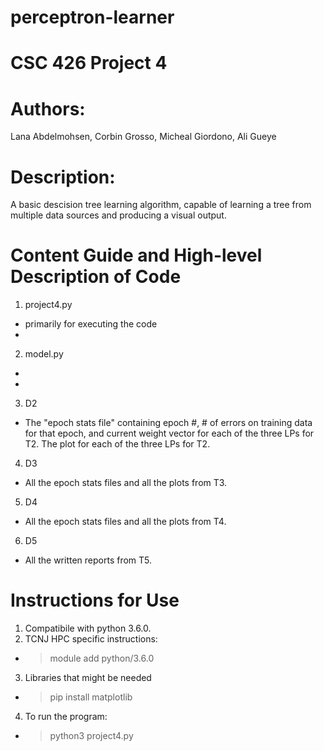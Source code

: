 # perceptron-learner
# CSC 426 Project 4
# Authors: 
 Lana Abdelmohsen, Corbin Grosso, Micheal Giordono, Ali Gueye
# Description: 
A basic descision tree learning algorithm, capable of learning a tree from multiple data sources and producing a visual output.
# Content Guide and High-level Description of Code
1. project4.py 
- primarily for executing the code
- 
2. model.py 
- 
- 
3. D2
- The "epoch stats file" containing epoch #, # of errors on training data for that epoch, and current weight vector for each of the three LPs for T2. The plot for each of the three LPs for T2.
4. D3
- All the epoch stats files and all the plots from T3.
5. D4
- All the epoch stats files and all the plots from T4.
6. D5
- All the written reports from T5.
# Instructions for Use
1. Compatibile with python 3.6.0. 
2. TCNJ HPC specific instructions:
- > module add python/3.6.0
3. Libraries that might be needed
- > pip install matplotlib
4.  To run the program:
- > python3 project4.py 
